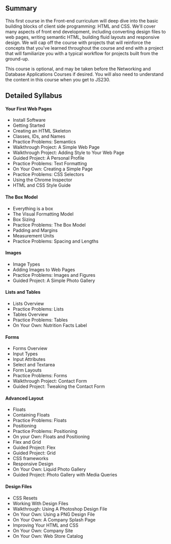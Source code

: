 ## Summary

This first course in the Front-end curriculum will deep dive into the basic 
building blocks of client side programming: HTML and CSS. We'll cover 
many aspects of front end development, including converting design files
 to web pages, writing semantic HTML, building fluid layouts and 
responsive design. We will cap off the course with projects that will 
reinforce the concepts that you've learned throughout the course and end
 with a project that will familiarize you with a typical workflow for 
projects built from the ground-up.

This course is optional, and may be taken before the Networking and 
Database Applications Courses if desired. You will also need to 
understand the content in this course when you get to JS230.



## Detailed Syllabus

#### Your First Web Pages

- Install Software
- Getting Started
- Creating an HTML Skeleton
- Classes, IDs, and Names
- Practice Problems: Semantics
- Walkthrough Project: A Simple Web Page
- Walkthrough Project: Adding Style to Your Web Page
- Guided Project: A Personal Profile
- Practice Problems: Text Formatting
- On Your Own: Creating a Simple Page
- Practice Problems: CSS Selectors
- Using the Chrome Inspector
- HTML and CSS Style Guide

#### The Box Model

- Everything is a box
- The Visual Formatting Model
- Box Sizing
- Practice Problems: The Box Model
- Padding and Margins
- Measurement Units
- Practice Problems: Spacing and Lengths

#### Images

- Image Types
- Adding Images to Web Pages
- Practice Problems: Images and Figures
- Guided Project: A Simple Photo Gallery

#### Lists and Tables

- Lists Overview
- Practice Problems: Lists
- Tables Overview
- Practice Problems: Tables
- On Your Own: Nutrition Facts Label

#### Forms

- Forms Overview
- Input Types
- Input Attributes
- Select and Textarea
- Form Layouts
- Practice Problems: Forms
- Walkthrough Project: Contact Form
- Guided Project: Tweaking the Contact Form

#### Advanced Layout

- Floats
- Containing Floats
- Practice Problems: Floats
- Positioning
- Practice Problems: Positioning
- On your Own: Floats and Positioning
- Flex and Grid
- Guided Project: Flex
- Guided Project: Grid
- CSS frameworks
- Responsive Design
- On Your Own: Liquid Photo Gallery
- Guided Project: Photo Gallery with Media Queries

#### Design Files

- CSS Resets
- Working With Design Files
- Walkthrough: Using A Photoshop Design File
- On Your Own: Using a PNG Design File
- On Your Own: A Company Splash Page
- Improving Your HTML and CSS
- On Your Own: Company Site
- On Your Own: Web Store Catalog
